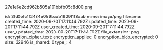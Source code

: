 27e1e6e2cd962b505a101bbfb05c8d00.png

id: 3fd0efc1f2434e059bcab1929f1f8aab
mime: image/png
filename: 
created_time: 2020-09-20T17:11:44.792Z
updated_time: 2020-09-20T17:11:44.792Z
user_created_time: 2020-09-20T17:11:44.792Z
user_updated_time: 2020-09-20T17:11:44.792Z
file_extension: png
encryption_cipher_text: 
encryption_applied: 0
encryption_blob_encrypted: 0
size: 32946
is_shared: 0
type_: 4